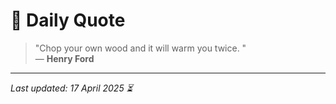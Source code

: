 # 📜 Daily Quote

> "Chop your own wood and it will warm you twice. "  
> — **Henry Ford**

---

_Last updated: 17 April 2025 ⏳_
